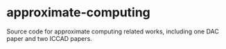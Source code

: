 # approximate-computing
Source code for approximate computing related works, including one DAC paper and two ICCAD papers.
